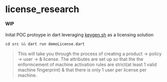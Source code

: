 # license_research
#### WIP 
Inital POC protoype in dart leveraging [keygen.sh](https://keygen.sh) as a licensing solution

```dart
cd src && dart run demoLicense.dart 
```
> This will take you through the process of creating a product -> policy -> user -> & license. The attributes are set up so that the the enformcement of machine activation rules are strict(at least 1 valid machine fingerprint) & that there is only 1 user per license per machine. 